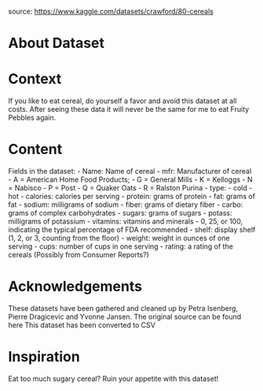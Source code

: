 source: https://www.kaggle.com/datasets/crawford/80-cereals
# About Dataset
# Context
If you like to eat cereal, do yourself a favor and avoid this dataset at all costs. After seeing these data it will never be the same for me to eat Fruity Pebbles again.
# Content
Fields in the dataset:
	-	Name: Name of cereal
	-	mfr: Manufacturer of cereal
	-	A = American Home Food Products;
	-	G = General Mills
	-	K = Kelloggs
	-	N = Nabisco
	-	P = Post
	-	Q = Quaker Oats
	-	R = Ralston Purina
	-	type:
	-	cold
	-	hot
	-	calories: calories per serving
	-	protein: grams of protein
	-	fat: grams of fat
	-	sodium: milligrams of sodium
	-	fiber: grams of dietary fiber
	-	carbo: grams of complex carbohydrates
	-	sugars: grams of sugars
	-	potass: milligrams of potassium
	-	vitamins: vitamins and minerals - 0, 25, or 100, indicating the typical percentage of FDA recommended
	-	shelf: display shelf (1, 2, or 3, counting from the floor)
	-	weight: weight in ounces of one serving
	-	cups: number of cups in one serving
	-	rating: a rating of the cereals (Possibly from Consumer Reports?)
# Acknowledgements
These datasets have been gathered and cleaned up by Petra Isenberg, Pierre Dragicevic and Yvonne Jansen. The original source can be found here
This dataset has been converted to CSV
# Inspiration
Eat too much sugary cereal? Ruin your appetite with this dataset!
